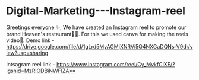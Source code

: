 # Digital-Marketing---Instagram-reel
Greetings everyone ✨,
                  We have created an Instagram reel to promote our brand Heaven's restaurant🧑‍🍳.
                  For this we used canva for making the reels video🎥.
Demo link - https://drive.google.com/file/d/1gLrd5MyAGMjXNRVi5Q4NXGaDQNsrV9dr/view?usp=sharing

Intsagram reel link - https://www.instagram.com/reel/Cy_MvkfClXE/?igshid=MzRlODBiNWFlZA==
